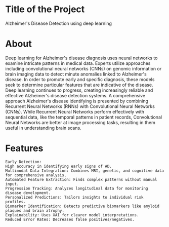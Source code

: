 # Title of the Project
Alzheimer's Disease Detection using deep learning
# About
Deep learning for Alzheimer's disease diagnosis uses neural networks to examine intricate patterns in
medical data. Experts utilize approaches including convolutional neural networks (CNNs) on genomic
information or brain imaging data to detect minute anomalies linked to Alzheimer's disease. In order
to promote early and specific diagnosis, these models seek to determine particular features that are
indicative of the disease. Deep learning continues to progress, creating increasingly reliable and
effective Alzheimer's disease detection systems.
A comprehensive approach Alzheimer's disease identifying is presented by combining Recurrent
Neural Networks (RNNs) with Convolutional Neural Networks (CNNs). While Recurrent Neural
Networks perform effectively with sequential data, like the temporal patterns in patient records,
Convolutional Neural Networks are better at image processing tasks, resulting in them useful in
understanding brain scans.
# Features
```
Early Detection:
High accuracy in identifying early signs of AD.
Multimodal Data Integration: Combines MRI, genetic, and cognitive data for comprehensive analysis.
Automated Feature Extraction: Finds complex patterns without manual input.
Progression Tracking: Analyzes longitudinal data for monitoring disease development.
Personalized Predictions: Tailors insights to individual risk profiles.
Biomarker Identification: Detects predictive biomarkers like amyloid plaques and brain atrophy.
Explainability: Uses XAI for clearer model interpretations.
Reduced Error Rates: Decreases false positives/negatives.
```
